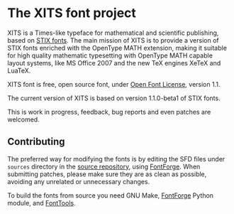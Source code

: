 The XITS font project
======================

XITS is a Times-like typeface for mathematical and scientific publishing, based
on [STIX fonts][1]. The main mission of XITS is to provide a version of STIX
fonts enriched with the OpenType MATH extension, making it suitable for high
quality mathematic typesetting with OpenType MATH capable layout systems, like
MS Office 2007 and the new TeX engines XeTeX and LuaTeX.

XITS font is free, open source font, under [Open Font License][2], version 1.1.

The current version of XITS is based on version 1.1.0-beta1 of STIX fonts.

This is work in progress, feedback, bug reports and even patches are welcomed.

Contributing
------------

The preferred way for modifying the fonts is by editing the SFD files under
`sources` directory in the [source repository][5], using [FontForge][3]. When
submitting patches, please make sure they are as clean as possible, avoiding
any unrelated or unnecessary changes.

To build the fonts from source you need GNU Make, [FontForge][3] Python module,
and [FontTools][4].

[1]: https://www.stixfonts.org
[2]: https://scripts.sil.org/OFL
[3]: https://fontforge.github.io
[4]: https://github.com/fonttools/fonttools
[5]: https://github.com/alif-type/xits
